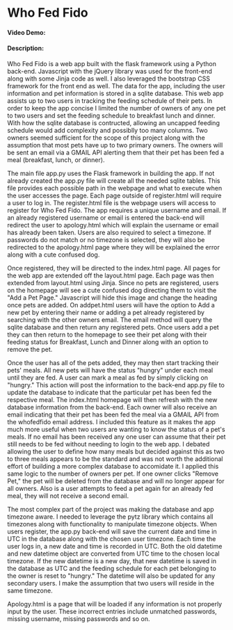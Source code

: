 # Who Fed Fido
#### Video Demo:  <URL HERE>
#### Description:
Who Fed Fido is a web app built with the flask framework using a Python back-end. Javascript with the jQuery library was used for the front-end along with some Jinja code as well. I also leveraged the bootstrap CSS framework for the front end as well. The data for the app, including the user information and pet information is stored in a sqlite database. This web app assists up to two users in tracking the feeding schedule of their pets. In order to keep the app concise I limited the number of owners of any one pet to two users and set the feeding schedule to breakfast lunch and dinner. With how the sqlite database is contructed, allowing an uncapped feeding schedule would add complexity and possiblly too many columns. Two owners seemed sufficient for the scope of this project along with the assumption that most pets have up to two primary owners. The owners will be sent an email via a GMAIL API alerting them that their pet has been fed a meal (breakfast, lunch, or dinner).

The main file app.py uses the Flask framework in building the app. If not already created the app.py file will create all the needed sqlite tables. This file provides each possible path in the webpage and what to execute when the user accesses the page. Each page outside of register.html will require a user to log in. The register.html file is the webpage users will access to register for Who Fed Fido. The app requires a unique username and email. If an already registered username or email is entered the back-end will redirect the user to apology.html which will explain the username or email has already been taken. Users are also required to select a timezone. If passwords do not match or no timezone is selected, they will also be redirected to the apology.html page where they will be explained the error along with a cute confused dog.

Once registered, they will be directed to the index.html page. All pages for the web app are extended off the layout.html page. Each page was then extended from layout.html using Jinja. Since no pets are registered, users on the homepage will see a cute confused dog directing them to visit the "Add a Pet Page." Javascript will hide this image and change the heading once pets are added. On addpet.html users will have the option to Add a new pet by entering their name or adding a pet already registered by searching with the other owners email. The email method will query the sqlite database and then return any registered pets. Once users add a pet they can then return to the homepage to see their pet along with their feeding status for Breakfast, Lunch and Dinner along with an option to remove the pet.

Once the user has all of the pets added, they may then start tracking their pets' meals. All new pets will have the status "hungry" under each meal until they are fed. A user can mark a meal as fed by simply clicking on "hungry." This action will post the information to the back-end app.py file to update the database to indicate that the particular pet has been fed the respective meal. The index.html homepage will then refresh with the new database information from the back-end. Each owner will also receive an email indicating that their pet has been fed the meal via a GMAIL API from the whofedfido email address. I included this feature as it makes the app much more useful when two users are wanting to know the status of a pet's meals. If no email has been received any one user can assume that their pet still needs to be fed without needing to login to the web app. I debated allowing the user to define how many meals but decided against this as two to three meals appears to be the standard and was not worth the additional effort of building a more complex database to accomidate it. I applied this same logic to the number of owners per pet. If one owner clicks "Remove Pet," the pet will be deleted from the database and will no longer appear for all owners. Also is a user attempts to feed a pet again for an already fed meal, they will not receive a second email.

The most complex part of the project was making the database and app timezone aware. I needed to leverage the pytz library which contains all timezones along with functionality to manipulate timezone objects. When users register, the app.py back-end will save the current date and time in UTC in the database along with the chosen user timezone. Each time the user logs in, a new date and time is recorded in UTC. Both the old datetime and new datetime object are converted from UTC time to the chosen local timezone. If the new datetime is a new day, that new datetime is saved in the database as UTC and the feeding schedule for each pet belonging to the owner is reset to "hungry." The datetime will also be updated for any secondary users. I make the assumption that two users will reside in the same timezone.

Apology.html is a page that will be loaded if any information is not properly input by the user. These incorrect entries include unmatched passwords, missing username, missing passwords and so on.